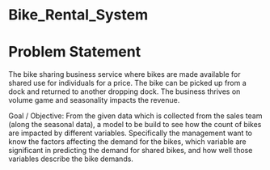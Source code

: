 # Bike_Rental_System

# Problem Statement

The bike sharing business service where bikes are made available for shared use for individuals for a price. The bike can be picked up from a dock and returned to another dropping dock. The business thrives on volume game and seasonality impacts the revenue.

Goal / Objective: From the given data which is collected from the sales team (along the seasonal data), a model to be build to see how the count of bikes are impacted by different variables. Specifically the management want to know the factors affecting the demand for the bikes, which variable are significant in predicting the demand for shared bikes, and how well those variables describe the bike demands.
